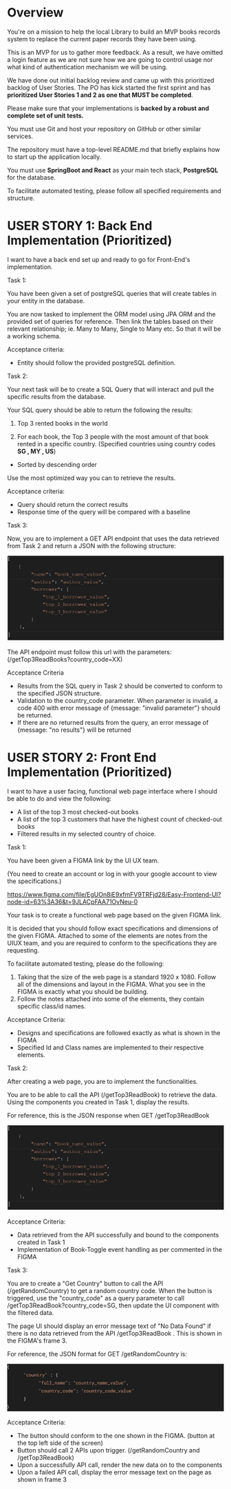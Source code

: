 # ​Overview

You're on a mission to help the local Library to build an MVP books records system to replace the current paper records they have been using.

This is an MVP for us to gather more feedback. As a result, we have omitted a login feature as we are not sure how we are going to control usage nor what kind of authentication mechanism we will be using.

We have done out initial backlog review and came up with this prioritized backlog of User Stories. The PO has kick started the first sprint and has **prioritized User Stories 1 and 2 as one that MUST be completed**.

Please make sure that your implementations is **backed by a robust and complete set of unit tests.**

You must use Git and host your repository on GitHub or other similar services.

The repository must have a top-level README.md that briefly explains how to start up the application locally.

You must use **SpringBoot and React** as your main tech stack, **PostgreSQL** for the database.

To facilitate automated testing, please follow all specified requirements and structure.

# ​USER STORY 1: Back End Implementation (Prioritized)

I want to have a back end set up and ready to go for Front-End's implementation.

Task 1:

You have been given a set of postgreSQL queries that will create tables in your entity in the database.

You are now tasked to implement the ORM model using JPA ORM and the provided set of queries for reference. Then link the tables based on their relevant relationship; ie. Many to Many, Single to Many etc. So that it will be a working schema.

Acceptance criteria:

- Entity should follow the provided postgreSQL definition.

Task 2:

Your next task will be to create a SQL Query that will interact and pull the specific results from the database.

Your SQL query should be able to return the following the results:

1. Top 3 rented books in the world

2. For each book, the Top 3 people with the most amount of that book rented in a specific country. (Specified countries using country codes **SG , MY , US**)

  - Sorted by descending order

Use the most optimized way you can to retrieve the results.

Acceptance criteria:

- Query should return the correct results
- Response time of the query will be compared with a baseline

Task 3:

Now, you are to implement a GET API endpoint that uses the data retrieved from Task 2 and return a JSON with the following structure:

![](fig1.png)

The API endpoint must follow this url with the parameters: (/getTop3ReadBooks?country\_code=XX)

Acceptance Criteria

- Results from the SQL query in Task 2 should be converted to conform to the specified JSON structure.
- Validation to the country\_code parameter. When parameter is invalid, a code 400 with error message of {message: "invalid parameter"} should be returned.
- If there are no returned results from the query, an error message of {message: "no results"} will be returned

# ​USER STORY 2: Front End Implementation (Prioritized)

I want to have a user facing, functional web page interface where I should be able to do and view the following:

- A list of the top 3 most checked-out books
- A list of the top 3 customers that have the highest count of checked-out books
- Filtered results in my selected country of choice.

Task 1:

You have been given a FIGMA link by the UI UX team.

(You need to create an account or log in with your google account to view the specifications.)

https://www.figma.com/file/EgUOn8iE9xfmFV9TRFjd28/Easy-Frontend-UI?node-id=63%3A36&t=9JLACpFAA71OvNeu-0

Your task is to create a functional web page based on the given FIGMA link.

It is decided that you should follow exact specifications and dimensions of the given FIGMA. Attached to some of the elements are notes from the UIUX team, and you are required to conform to the specifications they are requesting.

To facilitate automated testing, please do the following:

1. Taking that the size of the web page is a standard 1920 x 1080. Follow all of the dimensions and layout in the FIGMA. What you see in the FIGMA is exactly what you should be building.
2. Follow the notes attached into some of the elements, they contain specific class/id names.

Acceptance Criteria:

- Designs and specifications are followed exactly as what is shown in the FIGMA
- Specified Id and Class names are implemented to their respective elements.

Task 2:

After creating a web page, you are to implement the functionalities.

You are to be able to call the API (/getTop3ReadBook) to retrieve the data. Using the components you created in Task 1, display the results.

For reference, this is the JSON response when GET /getTop3ReadBook

![](fig1.png)

Acceptance Criteria:

- Data retrieved from the API successfully and bound to the components created in Task 1
- Implementation of Book-Toggle event handling as per commented in the FIGMA

Task 3:

You are to create a "Get Country" button to call the API (/getRandomCountry) to get a random country code. When the button is triggered, use the "country\_code" as a query parameter to call /getTop3ReadBook?country\_code=SG, then update the UI component with the filtered data.

The page UI should display an error message text of "No Data Found" if there is no data retrieved from the API /getTop3ReadBook . This is shown in the FIGMA's frame 3.

For reference, the JSON format for GET /getRandomCountry is:

![](fig2.png)

Acceptance Criteria:

- The button should conform to the one shown in the FIGMA. (button at the top left side of the screen)
- Button should call 2 APIs upon trigger. (/getRandomCountry and /getTop3ReadBook)
- Upon a successfully API call, render the new data on to the components
- Upon a failed API call, display the error message text on the page as shown in frame 3
